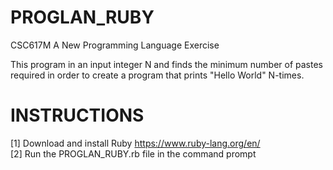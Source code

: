 # PROGLAN_RUBY
CSC617M A New Programming Language Exercise

This program in an input integer N and finds the minimum number of pastes required in order to create a program that prints "Hello World" N-times.

# INSTRUCTIONS
[1] Download and install Ruby https://www.ruby-lang.org/en/ <br />
[2] Run the PROGLAN_RUBY.rb file in the command prompt
